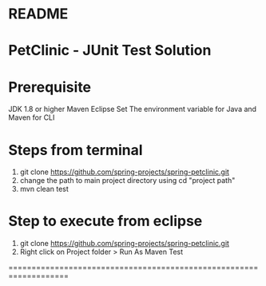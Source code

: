 README
======

PetClinic - JUnit Test Solution 
===============================
Prerequisite
===========
JDK 1.8 or higher
Maven
Eclipse
Set The environment variable for Java and Maven for CLI

Steps from terminal
===================
1. git clone https://github.com/spring-projects/spring-petclinic.git
2. change the path to main project directory using cd "project path"
3. mvn clean test


Step to execute from eclipse
=============================
1. git clone https://github.com/spring-projects/spring-petclinic.git
2. Right click on Project folder > Run As Maven Test

===================================================================
